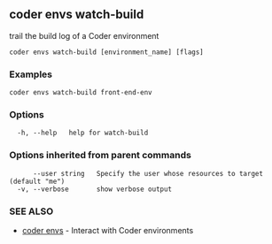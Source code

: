 ## coder envs watch-build

trail the build log of a Coder environment

```
coder envs watch-build [environment_name] [flags]
```

### Examples

```
coder envs watch-build front-end-env
```

### Options

```
  -h, --help   help for watch-build
```

### Options inherited from parent commands

```
      --user string   Specify the user whose resources to target (default "me")
  -v, --verbose       show verbose output
```

### SEE ALSO

* [coder envs](coder_envs.md)	 - Interact with Coder environments

